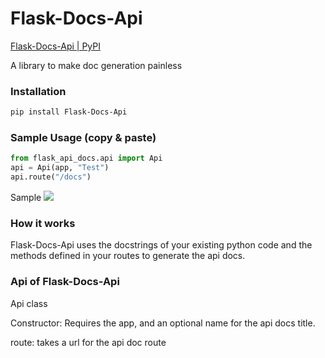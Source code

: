 # Flask-Docs-Api
[Flask-Docs-Api | PyPI](https://pypi.org/project/Flask-Docs-Api)

A library to make doc generation painless

### Installation

```bash
pip install Flask-Docs-Api
```


### Sample Usage (copy & paste)

```python
from flask_api_docs.api import Api
api = Api(app, "Test")
api.route("/docs")
```
Sample
![](https://raw.githubusercontent.com/lwerner-lshigh/Flask-Api/master/sample.png)


### How it works
Flask-Docs-Api uses the docstrings of your existing python code and the methods defined in your routes to generate the api docs.


### Api of Flask-Docs-Api

Api class 

Constructor: Requires the app, and an optional name for the api docs title.

route: takes a url for the api doc route